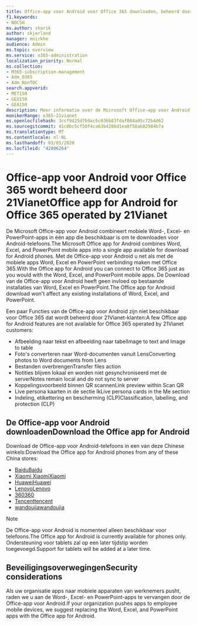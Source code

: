 ```yaml
---
title: Office-app voor Android voor Office 365 downloaden, beheerd door 21Vianet
f1.keywords:
- NOCSH
ms.author: sharik
author: skjerland
manager: mnirkhe
audience: Admin
ms.topic: overview
ms.service: o365-administration
localization_priority: Normal
ms.collection:
- M365-subscription-management
- Adm_O365
- Adm_NonTOC
search.appverid:
- MET150
- GEU150
- GEA150
description: Meer informatie over de Microsoft Office-app voor Android voor Office 365 die wordt beheerd door 21Vianet en hoe u deze downloaden voor klanten in China.
monikerRange: o365-21vianet
ms.openlocfilehash: 3ccf9d25d7b9ac6c036b83fdaf084a95c72b4d62
ms.sourcegitcommit: 41c0bc5cf50f4ca63b4286d1ea0f58ab82984b7a
ms.translationtype: MT
ms.contentlocale: nl-NL
ms.lasthandoff: 03/05/2020
ms.locfileid: "42806264"
---
```

# <a name="office-app-for-android-for-office-365-operated-by-21vianet"></a><span data-ttu-id="1502c-103">Office-app voor Android voor Office 365 wordt beheerd door 21Vianet</span><span class="sxs-lookup"><span data-stu-id="1502c-103">Office app for Android for Office 365 operated by 21Vianet</span></span>

<span data-ttu-id="1502c-104">De Microsoft Office-app voor Android combineert mobiele Word-, Excel- en PowerPoint-apps in één app die beschikbaar is om te downloaden voor Android-telefoons.</span><span class="sxs-lookup"><span data-stu-id="1502c-104">The Microsoft Office app for Android combines Word, Excel, and PowerPoint mobile apps into a single app available for download for Android phones.</span></span> <span data-ttu-id="1502c-105">Met de Office-app voor Android u net als met de mobiele apps Word, Excel en PowerPoint verbinding maken met Office 365.</span><span class="sxs-lookup"><span data-stu-id="1502c-105">With the Office app for Android you can connect to Office 365 just as you would with the Word, Excel, and PowerPoint mobile apps.</span></span> <span data-ttu-id="1502c-106">De Download van de Office-app voor Android heeft geen invloed op bestaande installaties van Word, Excel en PowerPoint.</span><span class="sxs-lookup"><span data-stu-id="1502c-106">The Office app for Android download won't affect any existing installations of Word, Excel, and PowerPoint.</span></span>

<span data-ttu-id="1502c-107">Een paar Functies van de Office-app voor Android zijn niet beschikbaar voor Office 365 dat wordt beheerd door 21Vianet-klanten:</span><span class="sxs-lookup"><span data-stu-id="1502c-107">A few Office app for Android features are not available for Office 365 operated by 21Vianet customers:</span></span>

- <span data-ttu-id="1502c-108">Afbeelding naar tekst en afbeelding naar tabel</span><span class="sxs-lookup"><span data-stu-id="1502c-108">Image to text and Image to table</span></span> 
- <span data-ttu-id="1502c-109">Foto's converteren naar Word-documenten vanuit Lens</span><span class="sxs-lookup"><span data-stu-id="1502c-109">Converting photos to Word documents from Lens</span></span> 
- <span data-ttu-id="1502c-110">Bestanden overbrengen</span><span class="sxs-lookup"><span data-stu-id="1502c-110">Transfer files action</span></span> 
- <span data-ttu-id="1502c-111">Notities blijven lokaal en worden niet gesynchroniseerd met de server</span><span class="sxs-lookup"><span data-stu-id="1502c-111">Notes remain local and do not sync to server</span></span>
- <span data-ttu-id="1502c-112">Koppelingsvoorbeeld binnen QR scannen</span><span class="sxs-lookup"><span data-stu-id="1502c-112">Link preview within Scan QR</span></span>
- <span data-ttu-id="1502c-113">Live persona kaarten in de sectie Ik</span><span class="sxs-lookup"><span data-stu-id="1502c-113">Live persona cards in the Me section</span></span>
- <span data-ttu-id="1502c-114">Indeling, etikettering en bescherming (CLP)</span><span class="sxs-lookup"><span data-stu-id="1502c-114">Classification, labelling, and protection (CLP)</span></span>


## <a name="download-the-office-app-for-android"></a><span data-ttu-id="1502c-115">De Office-app voor Android downloaden</span><span class="sxs-lookup"><span data-stu-id="1502c-115">Download the Office app for Android</span></span>

<span data-ttu-id="1502c-116">Download de Office-app voor Android-telefoons in een van deze Chinese winkels:</span><span class="sxs-lookup"><span data-stu-id="1502c-116">Download the Office app for Android phones from any of these China stores:</span></span>
- [<span data-ttu-id="1502c-117">Baidu</span><span class="sxs-lookup"><span data-stu-id="1502c-117">Baidu</span></span>](https://shouji.baidu.com/software/26842919.html)
- [<span data-ttu-id="1502c-118">Xiaomi Xiaomi</span><span class="sxs-lookup"><span data-stu-id="1502c-118">Xiaomi</span></span>](http://app.mi.com/details?id=com.microsoft.office.officehub&ref=search)
- [<span data-ttu-id="1502c-119">Huawei</span><span class="sxs-lookup"><span data-stu-id="1502c-119">Huawei</span></span>](https://appstore.huawei.com/app/C10888510)
- [<span data-ttu-id="1502c-120">Lenovo</span><span class="sxs-lookup"><span data-stu-id="1502c-120">Lenovo</span></span>](https://www.lenovomm.com/appdetail/com.microsoft.office.officehub/43003745)
- [<span data-ttu-id="1502c-121">360</span><span class="sxs-lookup"><span data-stu-id="1502c-121">360</span></span>](http://zhushou.360.cn/detail/index/soft_id/708682?recrefer=SE_D_office%20mobile)
- [<span data-ttu-id="1502c-122">Tencent</span><span class="sxs-lookup"><span data-stu-id="1502c-122">tencent</span></span>](https://sj.qq.com/myapp/detail.htm?apkName=com.microsoft.office.officehub)
- [<span data-ttu-id="1502c-123">wandoujia</span><span class="sxs-lookup"><span data-stu-id="1502c-123">wandoujia</span></span>](https://www.wandoujia.com/apps/1502895)

> [!NOTE]
> <span data-ttu-id="1502c-124">De Office-app voor Android is momenteel alleen beschikbaar voor telefoons.</span><span class="sxs-lookup"><span data-stu-id="1502c-124">The Office app for Android is currently available for phones only.</span></span> <span data-ttu-id="1502c-125">Ondersteuning voor tablets zal op een later tijdstip worden toegevoegd.</span><span class="sxs-lookup"><span data-stu-id="1502c-125">Support for tablets will be added at a later time.</span></span> 


## <a name="security-considerations"></a><span data-ttu-id="1502c-126">Beveiligingsoverwegingen</span><span class="sxs-lookup"><span data-stu-id="1502c-126">Security considerations</span></span>

<span data-ttu-id="1502c-127">Als uw organisatie apps naar mobiele apparaten van werknemers pusht, raden we u aan de Word-, Excel- en PowerPoint-apps te vervangen door de Office-app voor Android.</span><span class="sxs-lookup"><span data-stu-id="1502c-127">If your organization pushes apps to employee mobile devices, we suggest replacing the Word, Excel, and PowerPoint apps with the Office app for Android.</span></span>  


